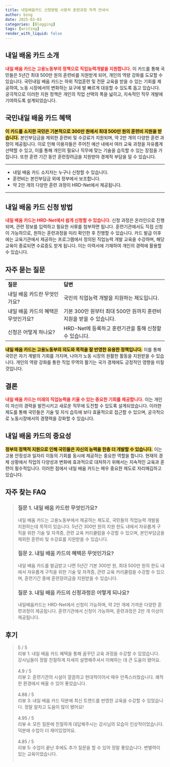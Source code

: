 ```yaml
---
title: 내일배움카드 신청방법 사용처 훈련과정 자격 안내서
author: bing
date: 2025-02-03
categories: [Blogging]
tags: [writing]
render_with_liquid: false
---
```



<h2 id='내일배움카드소개'>내일 배움 카드 소개</h2>

<p><b><span style="color: #ee2323;">내일 배움 카드는 고용노동부의 정책으로 직업능력개발을 지원합니다.</span></b> 이 카드를 통해 국민들은 5년간 최대 500만 원의 훈련비를 지원받게 되어, 개인의 역량 강화를 도모할 수 있습니다. 국민내일 배움 카드는 하위 직업훈련 및 전문 교육을 받을 수 있는 기회를 제공하여, 노동 시장에서의 변화하는 요구에 발 빠르게 대응할 수 있도록 돕고 있습니다. 궁극적으로 이러한 지원 정책은 개인의 직업 선택의 폭을 넓히고, 지속적인 직무 개발에 기여하도록 설계되었습니다.</p>

<h2 id='혜택'>국민내일 배움 카드 혜택</h2>

<p><b><span style="background-color: #ffe066;">이 카드를 소지한 국민은 기본적으로 300만 원에서 최대 500만 원의 훈련비 지원을 받습니다.</span></b> 본인부담금을 제외한 훈련비 및 수강료가 지원되며, 약 2만 개의 다양한 훈련 과정이 제공됩니다. 이로 인해 이용자들은 주어진 예산 내에서 여러 교육 과정을 자유롭게 선택할 수 있고, 이를 통해 개인의 필요나 직무에 맞는 기술을 습득할 수 있는 장점을 가집니다. 또한 훈련 기간 동안 훈련장려금을 지원받아 경제적 부담을 덜 수 있습니다.</p>

<hr />

<ul>
    <li>내일 배움 카드 소지자는 누구나 신청할 수 있습니다.</li>
    <li>훈련비는 본인부담금 외에 정부에서 보조합니다.</li>
    <li>약 2만 개의 다양한 훈련 과정이 HRD-Net에서 제공됩니다.</li>
</ul>

<hr />

<h2 id='신청방법'>내일 배움 카드 신청 방법</h2>

<p><b><span style="color: #ee2323;">내일 배움 카드는 HRD-Net에서 쉽게 신청할 수 있습니다.</span></b> 신청 과정은 온라인으로 진행되며, 관련 정보를 입력하고 필요한 서류를 첨부하면 됩니다. 훈련기관에서도 직접 신청이 가능하므로, 원하는 훈련과정을 미리 확인한 후 진행할 수 있습니다. 카드 발급 이후에는 교육기관에서 제공하는 프로그램에서 정의된 직업능력 개발 교육을 수강하며, 해당 교육이 종료되면 수료증도 받게 됩니다. 이는 이력서에 기재하여 개인의 경력에 활용할 수 있습니다.</p>

<h2 id='자주묻는질문'>자주 묻는 질문</h2>

<table>
    <tr>
        <td><b>질문</b></td>
        <td><b>답변</b></td>
    </tr>
    <tr>
        <td>내일 배움 카드란 무엇인가요?</td>
        <td>국민의 직업능력 개발을 지원하는 제도입니다.</td>
    </tr>
    <tr>
        <td>내일 배움 카드의 혜택은 무엇인가요?</td>
        <td>기본 300만 원부터 최대 500만 원까지 훈련비 지원을 받을 수 있습니다.</td>
    </tr>
    <tr>
        <td>신청은 어떻게 하나요?</td>
        <td>HRD-Net에 등록하고 훈련기관을 통해 신청할 수 있습니다.</td>
    </tr>
</table>

<p><b><span style="background-color: #ffe066;">내일 배움 카드는 고용노동부의 의도와 목적을 잘 반영한 유용한 정책입니다.</span></b> 이를 통해 국민은 자기 계발의 기회를 가지며, 나아가 노동 시장의 원활한 활동을 지원받을 수 있습니다. 개인의 역량 강화를 통한 직업 무역의 활기는 국가 경제에도 긍정적인 영향을 미칠 것입니다.</p>

<h2 id='결론'>결론</h2>

<p><b><span style="color: #ee2323;">내일 배움 카드는 미래의 직업능력을 키울 수 있는 중요한 기회를 제공합니다.</span></b> 이는 개인이 자신의 경력을 발전시키고 새로운 직무에 도전할 수 있도록 설계되었습니다. 이러한 제도를 통해 국민들은 기술 및 지식 습득에 보다 효율적으로 접근할 수 있으며, 궁극적으로 노동시장에서의 경쟁력을 강화할 수 있습니다.</p>

<h2 id='중요성'>내일 배움 카드의 중요성</h2>

<p><b><span style="background-color: #ffe066;">정부의 정책적 지원으로 인해 국민들은 자신의 능력을 한층 더 개발할 수 있습니다.</span></b> 이는 고용 안정성과 일자리 이동의 기회를 동시에 제공하는 중요한 역할을 합니다. 현재의 경제 상황에서 직업의 다양성과 변화에 효과적으로 대처하기 위해서는 지속적인 교육과 훈련이 필수적입니다. 이러한 점에서 내일 배움 카드는 매우 중요한 제도로 자리매김하고 있습니다.</p>


<h2 id='자주_찾는_FAQ'>자주 찾는 FAQ</h2>
<div itemscope="" itemtype="https://schema.org/FAQPage"> 
<blockquote> 
<div itemscope="" itemprop="mainEntity" itemtype="https://schema.org/Question"> 
<h3 itemprop="name">질문 1. 내일 배움 카드란 무엇인가요?</h3> 
<div itemscope="" itemprop="acceptedAnswer" itemtype="https://schema.org/Answer"> 
<span itemprop="text"> 
<p>내일 배움 카드는 고용노동부에서 제공하는 제도로, 국민들의 직업능력 개발을 지원하는데 목적이 있습니다. 5년간 300만 원의 지원 한도 내에서 자유롭게 구직을 위한 기술 및 자격증, 관련 교육 커리큘럼을 수강할 수 있으며, 본인부담금을 제외한 훈련비 및 수강료를 지원받을 수 있습니다.</p> 
</span> 
</div> 
</div> 

<div itemscope="" itemprop="mainEntity" itemtype="https://schema.org/Question"> 
<h3 itemprop="name">질문 2. 내일 배움 카드의 혜택은 무엇인가요?</h3> 
<div itemscope="" itemprop="acceptedAnswer" itemtype="https://schema.org/Answer"> 
<span itemprop="text"> 
<p>내일 배움 카드를 발급받고 나면 5년간 기본 300만 원, 최대 500만 원의 한도 내에서 자유롭게 구직을 위한 기술 및 자격증, 관련 교육 커리큘럼을 수강할 수 있으며, 훈련기간 중에 훈련장려금을 지원받을 수 있습니다.</p> 
</span> 
</div> 
</div> 

<div itemscope="" itemprop="mainEntity" itemtype="https://schema.org/Question"> 
<h3 itemprop="name">질문 3. 내일 배움 카드의 신청과정은 어떻게 되나요?</h3> 
<div itemscope="" itemprop="acceptedAnswer" itemtype="https://schema.org/Answer"> 
<span itemprop="text"> 
<p>내일배움카드는 HRD-Net에서 신청이 가능하며, 약 2만 개에 가까운 다양한 훈련과정이 제공됩니다. 훈련기관에서 신청이 가능하며, 훈련과정은 2만 개 이상이 제공됩니다.</p> 
</span> 
</div> 
</div> 
</blockquote> 
</div>
<h2 id='후기'>후기</h2>
<div itemscope itemtype="https://schema.org/Product">
  <blockquote>
  <div itemprop="review" itemscope itemtype="https://schema.org/Review">
      <div itemprop="reviewRating" itemscope itemtype="https://schema.org/Rating"> <span itemprop="ratingValue">5</span> / <span itemprop="bestRating">5</span> </div>
      <span itemprop="reviewBody">리뷰 1: 내일 배움 카드 혜택을 통해 꿈꾸던 교육 과정을 수강할 수 있었습니다. 강사님들이 정말 친절하게 자세히 설명해주셔서 이해하는 데 큰 도움이 됐어요.</span>
  </div>
  <br>
  <div itemprop="review" itemscope itemtype="https://schema.org/Review">
      <div itemprop="reviewRating" itemscope itemtype="https://schema.org/Rating"> <span itemprop="ratingValue">4.9</span> / <span itemprop="bestRating">5</span> </div>
      <span itemprop="reviewBody">리뷰 2: 훈련기관의 시설이 깔끔하고 현대적이어서 매우 만족스러웠습니다. 쾌적한 환경에서 배울 수 있어 좋았습니다.</span>
  </div>
  <br>
  <div itemprop="review" itemscope itemtype="https://schema.org/Review">
      <div itemprop="reviewRating" itemscope itemtype="https://schema.org/Rating"> <span itemprop="ratingValue">4.88</span> / <span itemprop="bestRating">5</span> </div>
      <span itemprop="reviewBody">리뷰 3: 내일 배움 카드 덕분에 최신 트렌드를 반영한 교육을 수강할 수 있었습니다. 정말 알차고 도움이 많이 됐어요!</span>
  </div>
  <br>
  <div itemprop="review" itemscope itemtype="https://schema.org/Review">
      <div itemprop="reviewRating" itemscope itemtype="https://schema.org/Rating"> <span itemprop="ratingValue">4.95</span> / <span itemprop="bestRating">5</span> </div>
      <span itemprop="reviewBody">리뷰 4: 모든 질문에 친절하게 대답해주시는 강사님의 모습이 인상적이었습니다. 덕분에 수업이 더 재미있었어요.</span>
  </div>
  <br>
  <div itemprop="review" itemscope itemtype="https://schema.org/Review">
      <div itemprop="reviewRating" itemscope itemtype="https://schema.org/Rating"> <span itemprop="ratingValue">4.85</span> / <span itemprop="bestRating">5</span> </div>
      <span itemprop="reviewBody">리뷰 5: 수업이 끝난 후에도 추가 질문을 할 수 있어 정말 좋았습니다. 변별력이 있는 교육이었습니다.</span>
  </div>
  <br>
  </blockquote>
</div>
